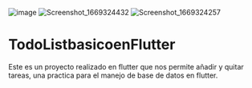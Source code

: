 ![image](https://user-images.githubusercontent.com/94126964/203863970-170fe585-c9c5-4e4c-91e9-36c392ffef2f.png)
![Screenshot_1669324432](https://user-images.githubusercontent.com/94126964/203863804-ebb759ff-5c0f-404b-a7be-7be350de75f8.png)
![Screenshot_1669324257](https://user-images.githubusercontent.com/94126964/203863739-d0a33fd0-e2c9-400f-9710-4c38fd3d42a7.png)
# TodoListbasicoenFlutter
Este es un proyecto realizado en flutter que nos permite añadir y quitar tareas, una practica para el manejo de base de datos en flutter.
